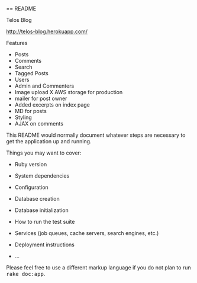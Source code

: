 == README

Telos Blog

http://telos-blog.herokuapp.com/

Features
- Posts
- Comments
- Search
- Tagged Posts
- Users
- Admin and Commenters
- Image upload
X AWS storage for production
- mailer for post owner
- Added excerpts on index page
- MD for posts
- Styling
- AJAX on comments



This README would normally document whatever steps are necessary to get the
application up and running.

Things you may want to cover:

* Ruby version

* System dependencies

* Configuration

* Database creation

* Database initialization

* How to run the test suite

* Services (job queues, cache servers, search engines, etc.)

* Deployment instructions

* ...


Please feel free to use a different markup language if you do not plan to run
<tt>rake doc:app</tt>.
